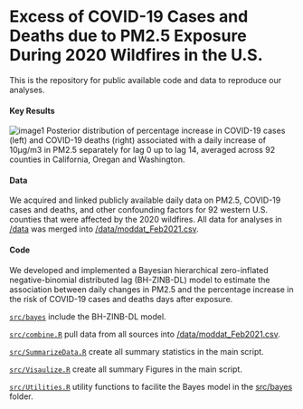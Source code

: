 # Excess of COVID-19 Cases and Deaths due to PM2.5 Exposure During 2020 Wildfires in the U.S.
This is the repository for public available code and data to reproduce our analyses.

#### Key Results
![image1](https://github.com/xiaodan-zhou/covid_wildfire/blob/master/output/pct_increases.png)
Posterior distribution of percentage increase in COVID-19 cases (left) and COVID-19 deaths (right) associated with a daily increase of 10μg/m3 in PM2.5 separately for lag 0 up to lag 14, averaged across 92 counties in California, Oregan and Washington. 

#### Data
We acquired and linked publicly available daily data on PM2.5, COVID-19 cases and deaths, and other confounding factors for 92 western U.S. counties that were affected by the 2020 wildfires. All data for analyses in [/data](https://github.com/xiaodan-zhou/covid_wildfire/blob/master/data) was merged into [/data/moddat_Feb2021.csv](https://github.com/xiaodan-zhou/covid_wildfire/blob/master/data/moddat_Feb2021.csv). 

#### Code
We developed and implemented a Bayesian hierarchical zero-inflated negative-binomial distributed lag (BH-ZINB-DL) model to estimate the association between daily changes in PM2.5 and the percentage increase in the risk of COVID-19 cases and deaths days after exposure. 

[`src/bayes`](https://github.com/xiaodan-zhou/covid_wildfire/tree/master/src/bayes) include the BH-ZINB-DL model. 

[`src/combine.R`](https://github.com/xiaodan-zhou/covid_wildfire/blob/master/src/combine.R) pull data from all sources into [/data/moddat_Feb2021.csv](https://github.com/xiaodan-zhou/covid_wildfire/blob/master/data/moddat_Feb2021.csv). 

[`src/SummarizeData.R`](https://github.com/xiaodan-zhou/covid_wildfire/blob/master/src/SummarizeData.R) create all summary statistics in the main script. 

[`src/Visaulize.R`](https://github.com/xiaodan-zhou/covid_wildfire/blob/master/src/Visaulize.R) create all summary Figures in the main script. 

[`src/Utilities.R`](https://github.com/xiaodan-zhou/covid_wildfire/blob/master/src/Visaulize.R) utility functions to facilite the Bayes model in the [src/bayes](https://github.com/xiaodan-zhou/covid_wildfire/tree/master/src/bayes) folder. 
